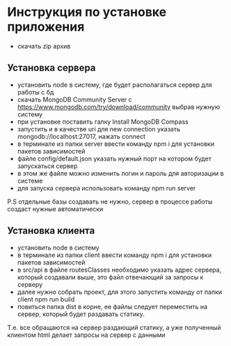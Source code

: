 # Инструкция по установке приложения

- скачать zip архив

## Установка сервера

- установить node в систему, где будет располагаться сервер для работы с бд
- скачать MongoDB Community Server c https://www.mongodb.com/try/download/community выбрав нужную систему
- при установке поставить галку Install MongoDB Compass
- запустить и в качестве uri для new connection указать mongodb://localhost:27017, нажать connect
- в терминале из папки server ввести команду npm i для установки пакетов зависимостей
- файле config/default.json указать нужный порт на котором будет запускаться сервер
- в этом же файле можно изменить логин и пароль для авторизации в системе
- для запуска сервера использовать команду npm run server

P.S отдельные базы создавать не нужно, сервер в процессе работы создаст нужные автоматически

## Установка клиента

- установить node в систему
- в терминале из папки client ввести команду npm i для установки пакетов зависимостей
- в src/api в файле routesClasses необходимо указать адрес сервера, который создавали выше, это файл отвечающий за запросы к серверу
- далее нужно собрать проект, для этого запустить команду от папки client npm run build
- повиться папка dist в корне, ее файлы следует переместить на сервер, который будет раздавать статику.

Т.е. все обращаются на сервер раздающий статику, а уже полученный клиентом html делает запросы на сервер с данными